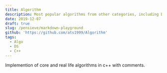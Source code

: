 ```yaml
---
title: Algorithm
description: Most popular algorithms from other categories, including DP, Greedy algorithm, etc.
date: 2019-12-07
draft: true
slug: /pensieve/markdown-playground
github: 'https://github.com/ats1999/Algorithm'
tags:
  - Algo
  - DS
  - C++
---
```


Implemention of core and real life algorithms in c++ with comments.
